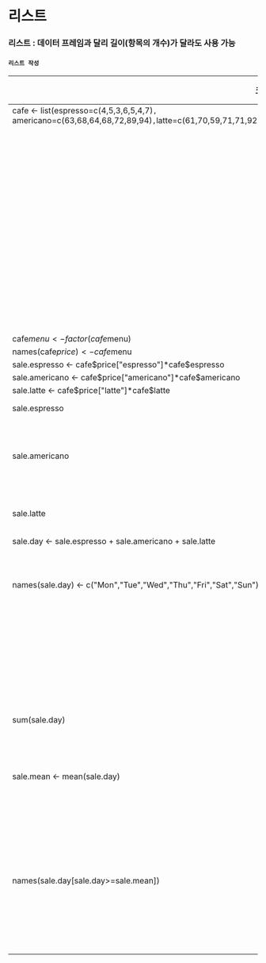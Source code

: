 # 리스트
### 리스트 : 데이터 프레임과 달리 길이(항목의 개수)가 달라도 사용 가능
#### `리스트 작성`
|코드|결과|설명|
|---|---|---|
|cafe <- list(espresso=c(4,5,3,6,5,4,7)`,` americano=c(63,68,64,68,72,89,94)`,`latte=c(61,70,59,71,71,92,88)`,`price=c(2.0,2.5,3.0)`,`menu=c("espresso","americano","latte"))|$espresso
||[1] 4 5 3 6 5 4 7
||$americano
||[1] 63 68 64 68 72 89 94
||$latte
||[1] 61 70 59 71 71 92 88
||$price
||[1] 2.0 2.5 3.0
||$menu
||[1] "espresso"  "americano" "latte" 
|cafe$menu <- factor(cafe$menu)
|names(cafe$price) <- cafe$menu
|sale.espresso <- cafe$price["espresso"]*cafe$espresso
|sale.americano <- cafe$price["americano"]*cafe$americano
|sale.latte <- cafe$price["latte"]*cafe$latte
|sale.espresso|8 10  6 12 10  8 14
|sale.americano|157.5 170.0 160.0 170.0 180.0 222.5 235.0
|sale.latte|183 210 177 213 213 276 264
|sale.day <- sale.espresso + sale.americano + sale.latte
|names(sale.day) <- c("Mon","Tue","Wed","Thu","Fri","Sat","Sun")|  Mon   Tue   Wed   Thu   Fri   Sat   Sun |요일별 매출액
||348.5 390.0 343.0 395.0 403.0 506.5 513.0 
|sum(sale.day)|2899|총매출액
|sale.mean <- mean(sale.day)|414.1429|평균 매출액
|names(sale.day[sale.day>=sale.mean])|"Sat" "Sun"|평균 매출액 이상인 요일 추출
